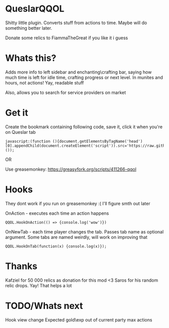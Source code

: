 # QueslarQQOL
Shitty little plugin. Converts stuff from actions to time. Maybe will do something better later.

Donate some relics to FiammaTheGreat if you like it i guess

# Whats this?
Adds more info to left sidebar and enchanting\crafting bar, saying how much time is left for idle time, crafting progress or next level. In munites and hours, not actions! Yay, readable stuff

Also, allows you to search for service providers on market

# Get it
Create the bookmark containing following code, save it, click it when you're on Queslar tab
```
javascript:(function (){document.getElementsByTagName('head')[0].appendChild(document.createElement('script')).src='https://raw.githubusercontent.com/CountTo25/QueslarQQOL/master/main.js';}());
```
OR

Use greasemonkey: https://greasyfork.org/scripts/411266-qqol
# Hooks
They dont work if you run on greasemonkey :( I'll figure smth out later

OnAction - executes each time an action happens
```
QQOL.HookOnAction(() => {console.log('wow')})
```

OnNewTab - each time player changes the tab. Passes tab name as optional argument. Some tabs are named weirdly, will work on improving that
```
QQOL.HookOnTab(function(x) {console.log(x)});
```
# Thanks
Kafziel for 50 000 relics as donation for this mod <3
Saros for his random relic drops. Yay! That helps a lot


# TODO/Whats next
Hook view change
Expected gold\exp out of current party max actions
